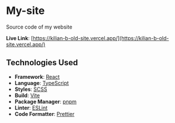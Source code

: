 # My-site

Source code of my website

**Live Link**: [https://kilian-b-old-site.vercel.app/](https://kilian-b-old-site.vercel.app/)

## Technologies Used

- **Framework**: [React](https://reactjs.org/) 
- **Language**: [TypeScript](https://www.typescriptlang.org/)
- **Styles**: [SCSS](https://sass-lang.com/)
- **Build**: [Vite](https://vitejs.dev/)
- **Package Manager**: [pnpm](https://pnpm.io/)
- **Linter**: [ESLint](https://eslint.org/)
- **Code Formatter**: [Prettier](https://prettier.io/)
